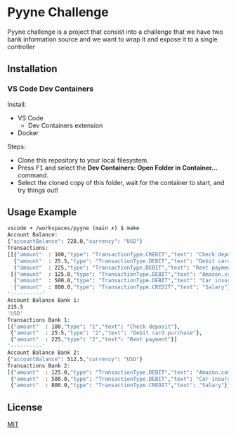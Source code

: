 # Pyyne Challenge

Pyyne challenge is a project that consist into a challenge that we have two bank information source and we want to wrap it and expose it to a single controller

## Installation


### VS Code Dev Containers
Install:
- VS Code
  - Dev Containers extension
- Docker

Steps:
- Clone this repository to your local filesystem.
- Press <kbd>F1</kbd> and select the **Dev Containers: Open Folder in Container...** command.
- Select the cloned copy of this folder, wait for the container to start, and try things out!

## Usage Example

```bash
vscode ➜ /workspaces/pyyne (main ✗) $ make
Account Balance:
{"accountBalance": 728.0,"currency": "USD"}
Transactions:
[[{"amount"  : 100,"type": "TransactionType.CREDIT","text": "Check deposit"},
  {"amount"  : 25.5,"type": "TransactionType.DEBIT","text": "Debit card purchase"},
  {"amount"  : 225,"type": "TransactionType.DEBIT","text": "Rent payment"}],
 [{"amount"  : 125.0,"type": "TransactionType.DEBIT","text": "Amazon.com"},
  {"amount"  : 500.0,"type": "TransactionType.DEBIT","text": "Car insurance"},
  {"amount"  : 800.0,"type": "TransactionType.CREDIT","text": "Salary"}]]
'----------'
Account Balance Bank 1:
215.5
'USD'
Transactions Bank 1:
[{"amount"  : 100,"type": "1","text": "Check deposit"},
 {"amount"  : 25.5,"type": "2","text": "Debit card purchase"},
 {"amount"  : 225,"type": "2","text": "Rent payment"}]
'----------'
Account Balance Bank 2:
{"accountBalance": 512.5,"currency": "USD"}
Transactions Bank 2:
[{"amount"  : 125.0,"type": "TransactionType.DEBIT","text": "Amazon.com"},
 {"amount"  : 500.0,"type": "TransactionType.DEBIT","text": "Car insurance"},
 {"amount"  : 800.0,"type": "TransactionType.CREDIT","text": "Salary"}]
```

## License

[MIT](https://choosealicense.com/licenses/mit/)
